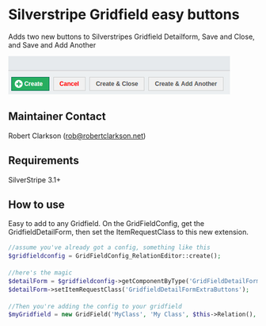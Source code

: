 # Silverstripe Gridfield easy buttons

Adds two new buttons to Silverstripes Gridfield Detailform, Save and Close, and Save and Add Another

![alt text](https://github.com/robertclarkson/silverstripe-gridfield-easy-buttons/blob/master/gridfield-buttons.png "How it looks")

## Maintainer Contact

Robert Clarkson (rob@robertclarkson.net)

## Requirements

SilverStripe 3.1+

## How to use

Easy to add to any Gridfield. On the GridFieldConfig, get the GridfieldDetailForm, then set the ItemRequestClass to this new extension.

```php
//assume you've already got a config, something like this
$gridfieldconfig = GridFieldConfig_RelationEditor::create();

//here's the magic
$detailForm = $gridfieldconfig->getComponentByType('GridFieldDetailForm');
$detailForm->setItemRequestClass('GridfieldDetailFormExtraButtons');

//Then you're adding the config to your gridfield
$myGridfield = new GridField('MyClass', 'My Class', $this->Relation(), $gridfieldconfig);
```
